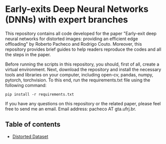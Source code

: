 # Early-exits Deep Neural Networks (DNNs) with expert branches

This repository contains all code developed for the paper "Early-exit deep neural networks for distorted images: providing an efficient edge offloading" by Roberto Pacheco and Rodrigo Couto. Moreover, this repository provides brief guides to help readers reproduce the codes and all the steps in the paper.

Before running the scripts in this repository, you should, first of all, create a virtual environment. Next, download the repository and install the necessary tools and libraries on your computer, including open-cv, pandas, numpy, pytorch, torchvision. To this end, run the requirements.txt file using the following command:

```
pip install -r requirements.txt
```

If you have any questions on this repository or the related paper, please feel free to send me an email. Email address: pacheco AT gta.ufrj.br. 

## Table of contents
* [Distorted Dataset](#distorted_dataset)
